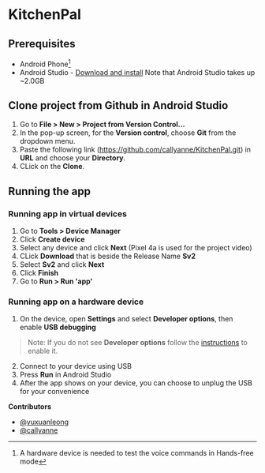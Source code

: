 # KitchenPal

## Prerequisites
* Android Phone[^1]
* Android Studio - [Download and install](https://www.google.com/aclk?sa=l&ai=DChcSEwjziL-phM74AhXKfSsKHYmCBP8YABAAGgJzZg&sig=AOD64_1dzA6n6U6xIgEgkz3HSsRO-Y863w&q&adurl&ved=2ahUKEwjPkLiphM74AhVZ4jgGHd_NBgAQ0Qx6BAgCEAE) Note that Android Studio takes up ~2.0GB

## Clone project from Github in Android Studio
1. Go to **File > New > Project from Version Control...**
2. In the pop-up screen, for the **Version control**, choose **Git** from the dropdown menu.
3. Paste the following link (https://github.com/callyanne/KitchenPal.git) in **URL** and choose your **Directory**.
4. CLick on the **Clone**.

## Running the app
### Running app in virtual devices
1. Go to **Tools > Device Manager**
2. Click **Create device**
3. Select any device and click **Next** (Pixel 4a is used for the project video)
4. CLick **Download** that is beside the Release Name **Sv2**
5. Select **Sv2** and click **Next**
5. Click **Finish**
6. Go to **Run > Run 'app'**

### Running app on a hardware device
1. On the device, open **Settings** and select **Developer options**, then enable **USB debugging**
>Note: If you do not see **Developer options** follow the [instructions](https://developer.android.com/studio/debug/dev-options) to enable it.
2. Connect to your device using USB
3. Press **Run** in Android Studio
4. After the app shows on your device, you can choose to unplug the USB for your convenience

[^1]: A hardware device is needed to test the voice commands in Hands-free mode

**Contributors**
- [@yuxuanleong](https://github.com/yuxuanleong)
- [@callyanne](https://github.com/callyanne)
